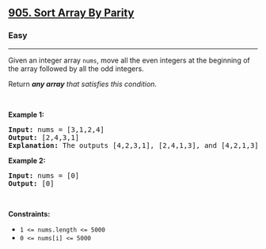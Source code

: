 <h2><a href="https://leetcode.com/problems/sort-array-by-parity/">905. Sort Array By Parity</a></h2><h3>Easy</h3><hr><div style="user-select: auto;"><p style="user-select: auto;">Given an integer array <code style="user-select: auto;">nums</code>, move all the even integers at the beginning of the array followed by all the odd integers.</p>

<p style="user-select: auto;">Return <em style="user-select: auto;"><strong style="user-select: auto;">any array</strong> that satisfies this condition</em>.</p>

<p style="user-select: auto;">&nbsp;</p>
<p style="user-select: auto;"><strong style="user-select: auto;">Example 1:</strong></p>

<pre style="user-select: auto;"><strong style="user-select: auto;">Input:</strong> nums = [3,1,2,4]
<strong style="user-select: auto;">Output:</strong> [2,4,3,1]
<strong style="user-select: auto;">Explanation:</strong> The outputs [4,2,3,1], [2,4,1,3], and [4,2,1,3] would also be accepted.
</pre>

<p style="user-select: auto;"><strong style="user-select: auto;">Example 2:</strong></p>

<pre style="user-select: auto;"><strong style="user-select: auto;">Input:</strong> nums = [0]
<strong style="user-select: auto;">Output:</strong> [0]
</pre>

<p style="user-select: auto;">&nbsp;</p>
<p style="user-select: auto;"><strong style="user-select: auto;">Constraints:</strong></p>

<ul style="user-select: auto;">
	<li style="user-select: auto;"><code style="user-select: auto;">1 &lt;= nums.length &lt;= 5000</code></li>
	<li style="user-select: auto;"><code style="user-select: auto;">0 &lt;= nums[i] &lt;= 5000</code></li>
</ul>
</div>